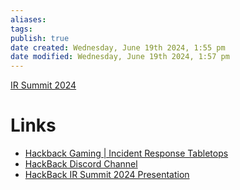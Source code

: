 ```yaml
---
aliases: 
tags: 
publish: true
date created: Wednesday, June 19th 2024, 1:55 pm
date modified: Wednesday, June 19th 2024, 1:57 pm
---
```


[IR Summit 2024](../../../📁%2005%20-%20Learning,%20Notes/BHIS,%20Antisyphon/IR%20Summit%202024/IR%20Summit%202024.md) 
# Links
- [Hackback Gaming | Incident Response Tabletops](https://www.hackbackgaming.com/)
- [HackBack Discord Channel](discord.gg/hackback)
- [HackBack IR Summit 2024 Presentation](https://docs.google.com/presentation/d/1l7ff4ks8tN_zphcY6S0luqtJJ-BWly8PzEvXcGiSGQo/edit?usp=drive_link)
